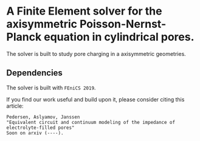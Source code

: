 # A Finite Element solver for the axisymmetric Poisson-Nernst-Planck equation in cylindrical pores.
The solver is built to study pore charging in a axisymmetric geometries.

## Dependencies
The solver is built with `FEniCS 2019`.


If you find our work useful and build upon it, please consider citing this article:

```
Pedersen, Aslyamov, Janssen
"Equivalent circuit and continuum modeling of the impedance of electrolyte-filled pores"
Soon on arxiv (----).
```
